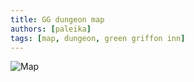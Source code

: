 ```yaml
---
title: GG dungeon map
authors: [paleika]
tags: [map, dungeon, green griffon inn]
---
```


![Map](./map2.webp)
